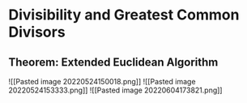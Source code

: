 # Divisibility and Greatest Common Divisors
## Theorem: Extended Euclidean Algorithm
![[Pasted image 20220524150018.png]]
![[Pasted image 20220524153333.png]]
![[Pasted image 20220604173821.png]]

